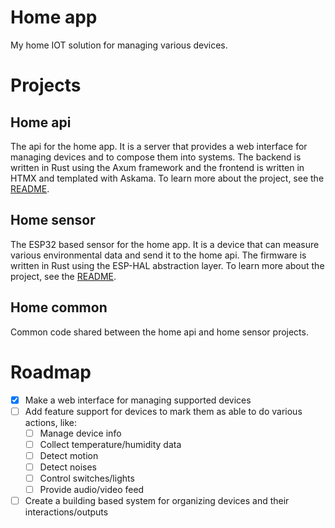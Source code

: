 # Home app

My home IOT solution for managing various devices.


# Projects

## Home api

The api for the home app. It is a server that provides a web interface for managing devices and to compose them into systems.
The backend is written in Rust using the Axum framework and the frontend is written in HTMX and templated with Askama.
To learn more about the project, see the [README](home-api/README.md).

## Home sensor

The ESP32 based sensor for the home app. It is a device that can measure various environmental data and send it to the home api.
The firmware is written in Rust using the ESP-HAL abstraction layer.
To learn more about the project, see the [README](home-sensor/README.md).

## Home common

Common code shared between the home api and home sensor projects.


# Roadmap

- [x] Make a web interface for managing supported devices
- [ ] Add feature support for devices to mark them as able to do various actions, like:
    - [ ] Manage device info
    - [ ] Collect temperature/humidity data
    - [ ] Detect motion
    - [ ] Detect noises
    - [ ] Control switches/lights
    - [ ] Provide audio/video feed
- [ ] Create a building based system for organizing devices and their interactions/outputs
